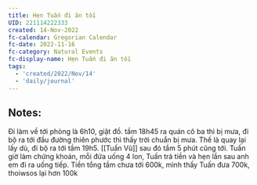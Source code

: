 ```yaml
---
title: Hẹn Tuấn đi ăn tối
UID: 221114222333
created: 14-Nov-2022
fc-calendar: Gregorian Calendar
fc-date: 2022-11-16
fc-category: Natural Events
fc-display-name: Hẹn Tuấn đi ăn tối
tags:
  - 'created/2022/Nov/14'
  - 'daily/journal'
---
```

## Notes:


Đi làm về tới phòng là 6h10, giặt đồ. tầm 18h45 ra quán cô ba thì bị mưa, đi bộ ra tới đầu đường thiên phước thì thấy trời chuẩn bị mưa. Thế là quay lại lấy dù, đi bộ ra tới tầm 19h5. [[Tuấn Vũ]] sau đó tầm 5 phút cũng tới. 
Tuấn giờ làm chứng khoán,
mỗi đứa uống 4 lon, Tuấn trả tiền và hẹn lần sau anh em đi ra uống tiếp. Tiền tổng tầm chưa tới 600k, mình thấy Tuấn đưa 700k, thoiwsos lại hơn 100k
